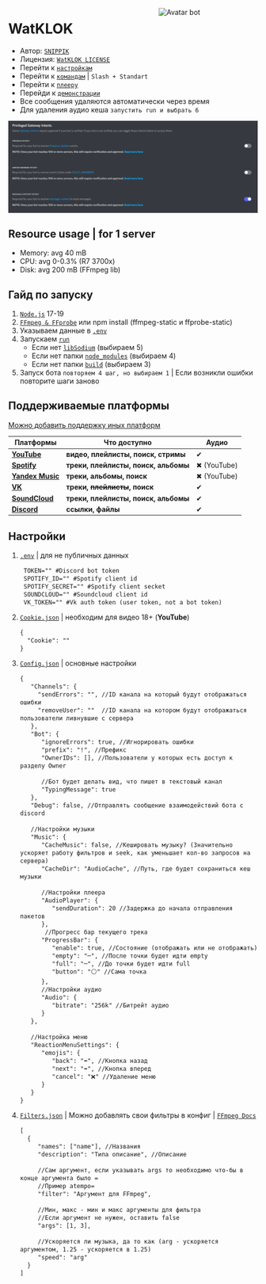 [<img align="right" alt="Avatar bot" width="200px" src="https://cdn.discordapp.com/avatars/678588856588697610/466d3d51e6d497541622085ed18a1ad1.webp?size=4096" />](https://discordapp.com/users/623170593268957214)

# WatKLOK
- Автор: [`SNIPPIK`](https://github.com/SNIPPIK)
- Лицензия: [`WatKLOK LICENSE`](LICENSE.md)
- Перейти к [`настройкам`](db/Config.json)
- Перейти к [`командам`](src/Handlers/Commands) | `Slash + Standart`
- Перейти к [`плееру`](src/AudioPlayer)
- Перейди к [`демонстрации`](https://www.youtube.com/watch?v=ncvpyWaxycw)
- Все сообщения удаляются автоматически через время
- Для удаления аудио кеша `запустить run и выбрать 6`

[<img align="center" alt="PGI Settings" width="1000px" src="https://github.com/SNIPPIK/WatKLOK/blob/v2/.github/resource/PGI.png?raw=true" />](https://github.com/SNIPPIK/WatKLOK/blob/v2/.github/resource/PGI.png?raw=true)

## Resource usage | for 1 server
- Memory: avg 40 mB
- CPU: avg 0-0.3% (R7 3700x)
- Disk: avg 200 mB (FFmpeg lib)

## Гайд по запуску
1. [`Node.js`](https://nodejs.org/ru/) 17-19
2. [`FFmpeg & FFprobe`](https://ffmpeg.org/) или npm install (ffmpeg-static и ffprobe-static)
3. Указываем данные в [`.env`](.env)
4. Запускаем [`run`](run.bat)
   - Если нет [`libSodium`](https://github.com/discordjs/discord.js/tree/main/packages/voice#dependencies) (выбираем 5)
   - Если нет папки [`node_modules`](node_modules) (выбираем 4)
   - Если нет папки [`build`](build) (выбираем 3)
5. Запуск бота `повторяем 4 шаг, но выбираем 1` | Если возникли ошибки повторите шаги заново

## Поддерживаемые платформы
[Можно добавить поддержку иных платформ](src/AudioPlayer/Structures/SongSupport.ts)

| Платформы                                    | Что доступно                         | Аудио       |
|----------------------------------------------|--------------------------------------|-------------|
| [**YouTube**](https://www.youtube.com/)      | **видео, плейлисты, поиск, стримы**  | ✔           |
| [**Spotify**](https://open.spotify.com/)     | **треки, плейлисты, поиск, альбомы** | ✖ (YouTube) |
| [**Yandex Music**](https://music.yandex.ru/) | **треки, альбомы, поиск**            | ✖ (YouTube) |
| [**VK**](https://vk.com/)                    | **треки, ~~плейлисты~~, поиск**      | ✔           |
| [**SoundCloud**](https://soundcloud.com/)    | **треки, плейлисты, поиск, альбомы** | ✔           |
| [**Discord**](https://discord.com/)          | **ссылки, файлы**                    | ✔           |

## Настройки
1. [`.env`](.env) | для не публичных данных
   ```dotenv
    TOKEN="" #Discord bot token
    SPOTIFY_ID="" #Spotify client id
    SPOTIFY_SECRET="" #Spotify client secket
    SOUNDCLOUD="" #Soundcloud client id
    VK_TOKEN="" #Vk auth token (user token, not a bot token)
   ```
1. [`Cookie.json`](db/Cookie.json) | необходим для видео 18+ (**YouTube**)
    ```json5
   {
      "Cookie": ""
   }
   ```
2. [`Config.json`](db/Config.json) | основные настройки
   ```json5
   {
      "Channels": {
        "sendErrors": "", //ID канала на который будут отображаться ошибки
        "removeUser": ""  //ID канала на котором будут отображаться пользователи ливнувшие с сервера
      },
      "Bot": {
         "ignoreErrors": true, //Игнорировать ошибки
         "prefix": "!", //Префикс
         "OwnerIDs": [], //Пользователи у которых есть доступ к разделу Owner
    
         //Бот будет делать вид, что пишет в текстовый канал
         "TypingMessage": true
      },
      "Debug": false, //Отправлять сообщение взаимодействий бота с discord

      //Настройки музыки
      "Music": {
         "CacheMusic": false, //Кешировать музыку? (Значительно ускоряет работу фильтров и seek, как уменьшает кол-во запросов на сервера)
         "CacheDir": "AudioCache", //Путь, где будет сохраниться кеш музыки

         //Настройки плеера
         "AudioPlayer": {
            "sendDuration": 20 //Задержка до начала отправления пакетов
         },
          //Прогресс бар текущего трека
         "ProgressBar": {
            "enable": true, //Состояние (отображать или не отображать)
            "empty": "─", //После точки будет идти empty
            "full": "─", //До точки будет идти full
            "button": "⚪" //Сама точка
         },
         //Настройки аудио
         "Audio": {
            "bitrate": "256k" //Битрейт аудио
         }
      },

      //Настройка меню
      "ReactionMenuSettings": {
         "emojis": {
            "back": "⬅️", //Кнопка назад
            "next": "➡️", //Кнопка вперед
            "cancel": "❌" //Удаление меню
         }
      }
   }
   ```
3. [`Filters.json`](db/Filters.json) | Можно добавлять свои фильтры в конфиг | [`FFmpeg Docs`](https://ffmpeg.org/ffmpeg.html)
    ```json5
   [
      {
         "names": ["name"], //Названия
         "description": "Типа описание", //Описание

         //Сам аргумент, если указывать args то необходимо что-бы в конце аргумента было =
         //Пример atempo=
         "filter": "Аргумент для FFmpeg",

         //Мин, макс - мин и макс аргументы для фильтра
         //Если аргумент не нужен, оставить false
         "args": [1, 3],

         //Ускоряется ли музыка, да то как (arg - ускоряется аргументом, 1.25 - ускоряется в 1.25)
         "speed": "arg"
      }
   ]
     ```